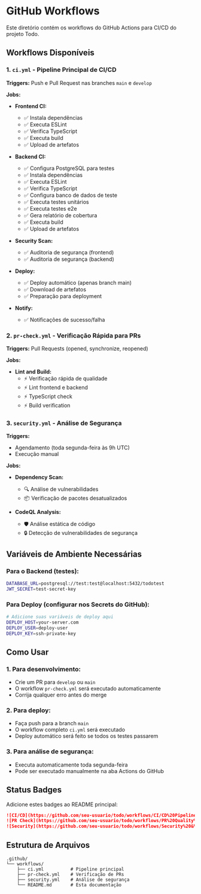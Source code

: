 # GitHub Workflows

Este diretório contém os workflows do GitHub Actions para CI/CD do projeto Todo.

## Workflows Disponíveis

### 1. `ci.yml` - Pipeline Principal de CI/CD

**Triggers:** Push e Pull Request nas branches `main` e `develop`

**Jobs:**
- **Frontend CI:**
  - ✅ Instala dependências
  - ✅ Executa ESLint
  - ✅ Verifica TypeScript
  - ✅ Executa build
  - ✅ Upload de artefatos

- **Backend CI:**
  - ✅ Configura PostgreSQL para testes
  - ✅ Instala dependências
  - ✅ Executa ESLint
  - ✅ Verifica TypeScript
  - ✅ Configura banco de dados de teste
  - ✅ Executa testes unitários
  - ✅ Executa testes e2e
  - ✅ Gera relatório de cobertura
  - ✅ Executa build
  - ✅ Upload de artefatos

- **Security Scan:**
  - ✅ Auditoria de segurança (frontend)
  - ✅ Auditoria de segurança (backend)

- **Deploy:**
  - ✅ Deploy automático (apenas branch main)
  - ✅ Download de artefatos
  - ✅ Preparação para deployment

- **Notify:**
  - ✅ Notificações de sucesso/falha

### 2. `pr-check.yml` - Verificação Rápida para PRs

**Triggers:** Pull Requests (opened, synchronize, reopened)

**Jobs:**
- **Lint and Build:**
  - ⚡ Verificação rápida de qualidade
  - ⚡ Lint frontend e backend
  - ⚡ TypeScript check
  - ⚡ Build verification

### 3. `security.yml` - Análise de Segurança

**Triggers:** 
- Agendamento (toda segunda-feira às 9h UTC)
- Execução manual

**Jobs:**
- **Dependency Scan:**
  - 🔍 Análise de vulnerabilidades
  - 📦 Verificação de pacotes desatualizados

- **CodeQL Analysis:**
  - 🛡️ Análise estática de código
  - 🔒 Detecção de vulnerabilidades de segurança

## Variáveis de Ambiente Necessárias

### Para o Backend (testes):
```bash
DATABASE_URL=postgresql://test:test@localhost:5432/todotest
JWT_SECRET=test-secret-key
```

### Para Deploy (configurar nos Secrets do GitHub):
```bash
# Adicione suas variáveis de deploy aqui
DEPLOY_HOST=your-server.com
DEPLOY_USER=deploy-user
DEPLOY_KEY=ssh-private-key
```

## Como Usar

### 1. Para desenvolvimento:
- Crie um PR para `develop` ou `main`
- O workflow `pr-check.yml` será executado automaticamente
- Corrija qualquer erro antes do merge

### 2. Para deploy:
- Faça push para a branch `main`
- O workflow completo `ci.yml` será executado
- Deploy automático será feito se todos os testes passarem

### 3. Para análise de segurança:
- Executa automaticamente toda segunda-feira
- Pode ser executado manualmente na aba Actions do GitHub

## Status Badges

Adicione estes badges ao README principal:

```markdown
![CI/CD](https://github.com/seu-usuario/todo/workflows/CI/CD%20Pipeline/badge.svg)
![PR Check](https://github.com/seu-usuario/todo/workflows/PR%20Quality%20Check/badge.svg)
![Security](https://github.com/seu-usuario/todo/workflows/Security%20&%20Dependency%20Scan/badge.svg)
```

## Estrutura de Arquivos

```
.github/
└── workflows/
    ├── ci.yml          # Pipeline principal
    ├── pr-check.yml    # Verificação de PRs
    ├── security.yml    # Análise de segurança
    └── README.md       # Esta documentação
```